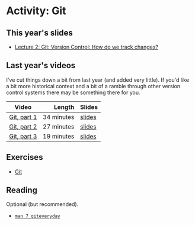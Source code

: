 # Activity: Git

## This year's slides

- [Lecture 2: Git: Version Control: How do we track changes?](/slides/02-git.pdf)

## Last year's videos

I've cut things down a bit from last year (and added very little).  If you'd
like a bit more historical context and a bit of a ramble through other version
control systems there may be something there for you.

| Video | Length | Slides |
|-------|-------:|--------|
| [Git, part 1](https://web.microsoftstream.com/video/1fb28095-555d-40e5-8b3b-5fb18b178892) | 34 minutes | [slides](https://uob-my.sharepoint.com/:b:/g/personal/me17847_bristol_ac_uk/ETueHYft1rVKjld7jesRNBwBL-iNbDoDElJRwZ1BymcXnQ?e=obfTVF) |
| [Git, part 2](https://web.microsoftstream.com/video/ea90c1c9-89cd-4cbf-9af1-14675bebdaea) | 27 minutes | [slides](https://uob-my.sharepoint.com/:b:/g/personal/me17847_bristol_ac_uk/EZjMmRvbrndMkCf0wNwv93MBLorPR9KHzlMZ0iEJa1vBJg?e=08BmRQ) |
| [Git, part 3](https://web.microsoftstream.com/video/ecb70e8b-a390-44fa-8bc1-5af08d79a065) | 19 minutes | [slides](https://uob-my.sharepoint.com/:b:/g/personal/me17847_bristol_ac_uk/Ed3pRweWtgBPlylvSqRa9eMBzieIVzJ_SYjJY-Hw10V_3Q?e=WGEyNg) |
  
## Exercises

  - [Git](./git.md)

## Reading

Optional (but recommended).

- [`man 7 giteveryday`](https://www.man7.org/linux/man-pages/man7/giteveryday.7.html)

